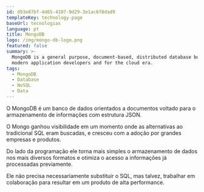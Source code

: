 ```yaml
---
id: d93e87bf-4d65-4107-9d29-3e1ac6f8dad9
templateKey: technology-page
baseUrl: tecnologias
language: pt
title: MongoDB
logo: /img/mongo-db-logo.png
featured: false
summary: >-
  MongoDB is a general purpose, document-based, distributed database built for
  modern application developers and for the cloud era. 
tags:
  - MongoDB
  - Database
  - NoSQL
  - Data
---
```

O MongoDB é um banco de dados orientados a documentos voltado para o armazenamento de informações com estrutura JSON.

O Mongo ganhou visibilidade em um momento onde as alternativas ao tradicional SQL eram buscadas, e cresceu com a adoção por grandes empresas e produtos.

Do lado da programação ele torna mais simples o armazenamento de dados nos mais diversos formatos e otimiza o acesso a informações já processadas previamente.

Ele não precisa necessariamente substituir o SQL, mas talvez, trabalhar em colaboração para resultar em um produto de alta performance.
